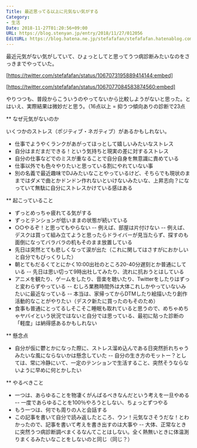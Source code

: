 ```yaml
---
Title: 最近思ってる以上に元気ない気がする
Category:
- 生活
Date: 2018-11-27T01:20:56+09:00
URL: https://blog.stenyan.jp/entry/2018/11/27/012056
EditURL: https://blog.hatena.ne.jp/stefafafan/stefafafan.hatenablog.com/atom/entry/10257846132676277150
---
```


最近元気がない気がしていて、ひょっとしてと思ってうつ病診断みたいなのをさっきまでやっていた。

[https://twitter.com/stefafafan/status/1067073195889414144:embed]

[https://twitter.com/stefafafan/status/1067077084583874560:embed]

やりつつも、普段からこういうのやってないから比較しようがないと思った。とはいえ、実際結果は微妙だと思う。（16点以上 = 抑うつ傾向ありの診断で23点

** なぜ元気がないのか

いくつかのストレス（ポジティブ・ネガティブ）があるかもしれない。

- 仕事でようやくランクがあがってほっとして嬉しいみたいなストレス
- 自分はまだまだできる！という気持ちと現実の差に対するストレス
- 自分の仕事などでのミスが重なることで自分自身を無意識に責めている
- 仕事以外でも色々やりたいと思っている割にやれていない事
- 別の名義で最近趣味でDJみたいなことやっているけど、そちらでも現状のままではダメで曲とかドンドン作れないといけないみたいな、上昇志向？になっていて無駄に自分にストレスかけている感はある

** 起こっていること

- ずっとめっちゃ疲れてる気がする
- ずっとテンションが低いままの状態が続いている
- ○○やるぞ！と思ってもやらない
-- 例えば、部屋は片付けない
-- 例えば、デスクは買って組み立てようと思ったらドライバーが見当たらず、探すのも面倒になってバラバラの机もそのまま放置している
- 先日は突然とても悲しくなって涙が出た（これに関してはさすがにおかしいと自分でもびっくりした）
- 朝とてもだるくてとにかく10:00出社のところ20-40分遅刻とか普通にしている
-- 先日は思い切って9時出社してみたり、流れに抗おうとはしている
- アニメを観たり、ゲームをしたり、音楽を聴いたり、Twitterをしたりはずっと変わらずやっている
-- むしろ業務時間外は大体これしかやっていないみたいに最近なっている
-- 本当は、家帰ってからDTMしたり絵描いたり創作活動的なことがやりたい（デスク新たに買ったのもそのため）
- 食事も普通にとってるしそこそこ睡眠も取れていると思うので、めちゃめちゃヤバイという状況ではないと自分では思っている、最初に貼った診断の「軽度」は納得感あるかもしれない

** 懸念点

- 自分が仮に鬱とかになった際に、ストレス溜め込んである日突然折れちゃうみたいな風にならないかは懸念していた
-- 自分の生き方のモットー？としては、常に冷静にいて、一定のテンションで生活すること、突然そうならないように早めに何とかしたい

** やるべきこと

- 一つは、あらゆることを物凄くがんばるべきなんだという考えを一旦やめる
-- 一度であらゆることを100％やろうとしない、ちょっとずつやる
- もう一つは、何でも周りの人と会話する
- この記事を書いて自分で読み返したところ、ウン！元気なさそうだな！とわかったので、記事を書いて考えを書き出すのは大事や
-- 大体、正常なときに突然うつ病診断調べまくるなんてことはしない。全く熱無いときに体温測りまくるみたいなことをしないのと同じ（同じ？）


